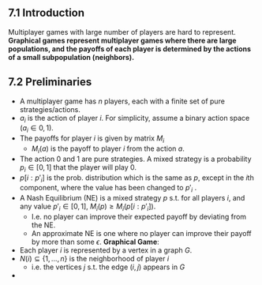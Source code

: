 ## 7.1 Introduction
Multiplayer games with large number of players are hard to represent.
**Graphical games represent multiplayer games where there are large populations, and the payoffs of each player is determined by the actions of a small subpopulation (neighbors).**
## 7.2 Preliminaries
- A multiplayer game has $n$ players, each with a finite set of pure strategies/actions. 
- $a_i$ is the action of player $i$. For simplicity, assume a binary action space ($a_i \in {0,1}$). 
- The payoffs for player $i$ is given by matrix $M_i$
	- $M_i(a)$ is the payoff to player $i$ from the action $a$.
- The action 0 and 1 are pure strategies. A mixed strategy is a probability $p_i \in [0,1]$ that the player will play 0.
- $p[i:p'_i]$ is the prob. distribution which is the same as $p$, except in the $i$th component, where the value has been changed to $p'_i$ .
- A Nash Equilibrium (NE) is a mixed strategy $p$ s.t. for all players $i$, and any value $p'_i \in [0,1]$,  $M_i(p) \geq M_i(p[i:p'_i])$.
	- I.e. no player can improve their expected payoff by deviating from the NE. 
	- An approximate NE is one where no player can improve their payoff by more than some $\epsilon$. 
**Graphical Game**:
- Each player $i$ is represented by a vertex in a graph $G$. 
- $N(i) \subseteq \{1, \dots, n\}$ is the neighborhood of player $i$
	- i.e. the vertices $j$ s.t. the edge $(i,j)$ appears in $G$
- 